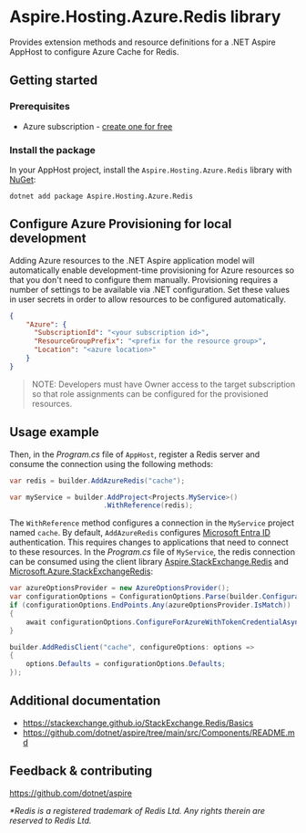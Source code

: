 # Aspire.Hosting.Azure.Redis library

Provides extension methods and resource definitions for a .NET Aspire AppHost to configure Azure Cache for Redis.

## Getting started

### Prerequisites

- Azure subscription - [create one for free](https://azure.microsoft.com/free/)

### Install the package

In your AppHost project, install the `Aspire.Hosting.Azure.Redis` library with [NuGet](https://www.nuget.org):

```dotnetcli
dotnet add package Aspire.Hosting.Azure.Redis
```

## Configure Azure Provisioning for local development

Adding Azure resources to the .NET Aspire application model will automatically enable development-time provisioning
for Azure resources so that you don't need to configure them manually. Provisioning requires a number of settings
to be available via .NET configuration. Set these values in user secrets in order to allow resources to be configured
automatically.

```json
{
    "Azure": {
      "SubscriptionId": "<your subscription id>",
      "ResourceGroupPrefix": "<prefix for the resource group>",
      "Location": "<azure location>"
    }
}
```

> NOTE: Developers must have Owner access to the target subscription so that role assignments
> can be configured for the provisioned resources.

## Usage example

Then, in the _Program.cs_ file of `AppHost`, register a Redis server and consume the connection using the following methods:

```csharp
var redis = builder.AddAzureRedis("cache");

var myService = builder.AddProject<Projects.MyService>()
                       .WithReference(redis);
```

The `WithReference` method configures a connection in the `MyService` project named `cache`. By default, `AddAzureRedis` configures [Microsoft Entra ID](https://learn.microsoft.com/azure/azure-cache-for-redis/cache-azure-active-directory-for-authentication) authentication. This requires changes to applications that need to connect to these resources. In the _Program.cs_ file of `MyService`, the redis connection can be consumed using the client library [Aspire.StackExchange.Redis](https://www.nuget.org/packages/Aspire.StackExchange.Redis) and [Microsoft.Azure.StackExchangeRedis](https://www.nuget.org/packages/Microsoft.Azure.StackExchangeRedis):

```csharp
var azureOptionsProvider = new AzureOptionsProvider();
var configurationOptions = ConfigurationOptions.Parse(builder.Configuration.GetConnectionString("cache") ?? throw new InvalidOperationException("Could not find a 'cache' connection string."));
if (configurationOptions.EndPoints.Any(azureOptionsProvider.IsMatch))
{
    await configurationOptions.ConfigureForAzureWithTokenCredentialAsync(new DefaultAzureCredential());
}

builder.AddRedisClient("cache", configureOptions: options =>
{
    options.Defaults = configurationOptions.Defaults;
});
```

## Additional documentation

* https://stackexchange.github.io/StackExchange.Redis/Basics
* https://github.com/dotnet/aspire/tree/main/src/Components/README.md

## Feedback & contributing

https://github.com/dotnet/aspire

_*Redis is a registered trademark of Redis Ltd. Any rights therein are reserved to Redis Ltd._
